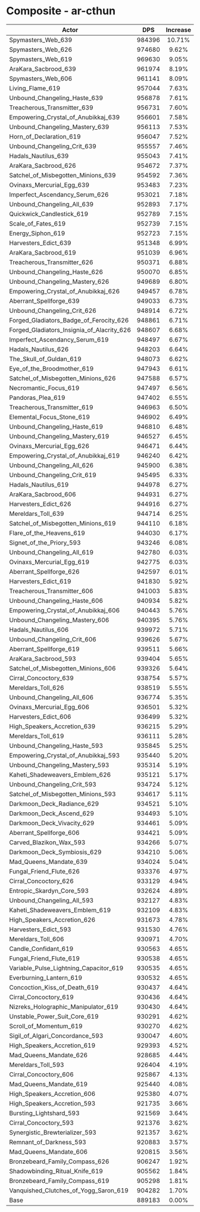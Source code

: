 # Composite - ar-cthun
| Actor | DPS | Increase |
|---|:---:|:---:|
|Spymasters_Web_639|984396|10.71%|
|Spymasters_Web_626|974680|9.62%|
|Spymasters_Web_619|969630|9.05%|
|AraKara_Sacbrood_639|961974|8.19%|
|Spymasters_Web_606|961141|8.09%|
|Living_Flame_619|957044|7.63%|
|Unbound_Changeling_Haste_639|956878|7.61%|
|Treacherous_Transmitter_639|956731|7.60%|
|Empowering_Crystal_of_Anubikkaj_639|956601|7.58%|
|Unbound_Changeling_Mastery_639|956113|7.53%|
|Horn_of_Declaration_619|956047|7.52%|
|Unbound_Changeling_Crit_639|955557|7.46%|
|Hadals_Nautilus_639|955043|7.41%|
|AraKara_Sacbrood_626|954672|7.37%|
|Satchel_of_Misbegotten_Minions_639|954592|7.36%|
|Ovinaxs_Mercurial_Egg_639|953483|7.23%|
|Imperfect_Ascendancy_Serum_626|953021|7.18%|
|Unbound_Changeling_All_639|952893|7.17%|
|Quickwick_Candlestick_619|952789|7.15%|
|Scale_of_Fates_619|952739|7.15%|
|Energy_Siphon_619|952723|7.15%|
|Harvesters_Edict_639|951348|6.99%|
|AraKara_Sacbrood_619|951039|6.96%|
|Treacherous_Transmitter_626|950371|6.88%|
|Unbound_Changeling_Haste_626|950070|6.85%|
|Unbound_Changeling_Mastery_626|949689|6.80%|
|Empowering_Crystal_of_Anubikkaj_626|949457|6.78%|
|Aberrant_Spellforge_639|949033|6.73%|
|Unbound_Changeling_Crit_626|948914|6.72%|
|Forged_Gladiators_Badge_of_Ferocity_626|948861|6.71%|
|Forged_Gladiators_Insignia_of_Alacrity_626|948607|6.68%|
|Imperfect_Ascendancy_Serum_619|948497|6.67%|
|Hadals_Nautilus_626|948203|6.64%|
|The_Skull_of_Guldan_619|948073|6.62%|
|Eye_of_the_Broodmother_619|947943|6.61%|
|Satchel_of_Misbegotten_Minions_626|947588|6.57%|
|Necromantic_Focus_619|947497|6.56%|
|Pandoras_Plea_619|947402|6.55%|
|Treacherous_Transmitter_619|946963|6.50%|
|Elemental_Focus_Stone_619|946902|6.49%|
|Unbound_Changeling_Haste_619|946810|6.48%|
|Unbound_Changeling_Mastery_619|946527|6.45%|
|Ovinaxs_Mercurial_Egg_626|946471|6.44%|
|Empowering_Crystal_of_Anubikkaj_619|946240|6.42%|
|Unbound_Changeling_All_626|945900|6.38%|
|Unbound_Changeling_Crit_619|945495|6.33%|
|Hadals_Nautilus_619|944978|6.27%|
|AraKara_Sacbrood_606|944931|6.27%|
|Harvesters_Edict_626|944916|6.27%|
|Mereldars_Toll_639|944714|6.25%|
|Satchel_of_Misbegotten_Minions_619|944110|6.18%|
|Flare_of_the_Heavens_619|944030|6.17%|
|Signet_of_the_Priory_593|943246|6.08%|
|Unbound_Changeling_All_619|942780|6.03%|
|Ovinaxs_Mercurial_Egg_619|942775|6.03%|
|Aberrant_Spellforge_626|942597|6.01%|
|Harvesters_Edict_619|941830|5.92%|
|Treacherous_Transmitter_606|941003|5.83%|
|Unbound_Changeling_Haste_606|940934|5.82%|
|Empowering_Crystal_of_Anubikkaj_606|940443|5.76%|
|Unbound_Changeling_Mastery_606|940395|5.76%|
|Hadals_Nautilus_606|939972|5.71%|
|Unbound_Changeling_Crit_606|939626|5.67%|
|Aberrant_Spellforge_619|939511|5.66%|
|AraKara_Sacbrood_593|939404|5.65%|
|Satchel_of_Misbegotten_Minions_606|939326|5.64%|
|Cirral_Concoctory_639|938754|5.57%|
|Mereldars_Toll_626|938519|5.55%|
|Unbound_Changeling_All_606|936774|5.35%|
|Ovinaxs_Mercurial_Egg_606|936501|5.32%|
|Harvesters_Edict_606|936499|5.32%|
|High_Speakers_Accretion_639|936215|5.29%|
|Mereldars_Toll_619|936111|5.28%|
|Unbound_Changeling_Haste_593|935845|5.25%|
|Empowering_Crystal_of_Anubikkaj_593|935440|5.20%|
|Unbound_Changeling_Mastery_593|935314|5.19%|
|Kaheti_Shadeweavers_Emblem_626|935121|5.17%|
|Unbound_Changeling_Crit_593|934724|5.12%|
|Satchel_of_Misbegotten_Minions_593|934617|5.11%|
|Darkmoon_Deck_Radiance_629|934521|5.10%|
|Darkmoon_Deck_Ascend_629|934493|5.10%|
|Darkmoon_Deck_Vivacity_629|934461|5.09%|
|Aberrant_Spellforge_606|934421|5.09%|
|Carved_Blazikon_Wax_593|934266|5.07%|
|Darkmoon_Deck_Symbiosis_629|934210|5.06%|
|Mad_Queens_Mandate_639|934024|5.04%|
|Fungal_Friend_Flute_626|933376|4.97%|
|Cirral_Concoctory_626|933129|4.94%|
|Entropic_Skardyn_Core_593|932624|4.89%|
|Unbound_Changeling_All_593|932127|4.83%|
|Kaheti_Shadeweavers_Emblem_619|932109|4.83%|
|High_Speakers_Accretion_626|931673|4.78%|
|Harvesters_Edict_593|931530|4.76%|
|Mereldars_Toll_606|930971|4.70%|
|Candle_Confidant_619|930563|4.65%|
|Fungal_Friend_Flute_619|930538|4.65%|
|Variable_Pulse_Lightning_Capacitor_619|930535|4.65%|
|Everburning_Lantern_619|930532|4.65%|
|Concoction_Kiss_of_Death_619|930437|4.64%|
|Cirral_Concoctory_619|930436|4.64%|
|Nizreks_Holographic_Manipulator_619|930430|4.64%|
|Unstable_Power_Suit_Core_619|930291|4.62%|
|Scroll_of_Momentum_619|930270|4.62%|
|Sigil_of_Algari_Concordance_593|930047|4.60%|
|High_Speakers_Accretion_619|929393|4.52%|
|Mad_Queens_Mandate_626|928685|4.44%|
|Mereldars_Toll_593|926404|4.19%|
|Cirral_Concoctory_606|925867|4.13%|
|Mad_Queens_Mandate_619|925440|4.08%|
|High_Speakers_Accretion_606|925380|4.07%|
|High_Speakers_Accretion_593|921735|3.66%|
|Bursting_Lightshard_593|921569|3.64%|
|Cirral_Concoctory_593|921376|3.62%|
|Synergistic_Brewterializer_593|921357|3.62%|
|Remnant_of_Darkness_593|920883|3.57%|
|Mad_Queens_Mandate_606|920815|3.56%|
|Bronzebeard_Family_Compass_626|906247|1.92%|
|Shadowbinding_Ritual_Knife_619|905562|1.84%|
|Bronzebeard_Family_Compass_619|905298|1.81%|
|Vanquished_Clutches_of_Yogg_Saron_619|904282|1.70%|
|Base|889183|0.00%|
